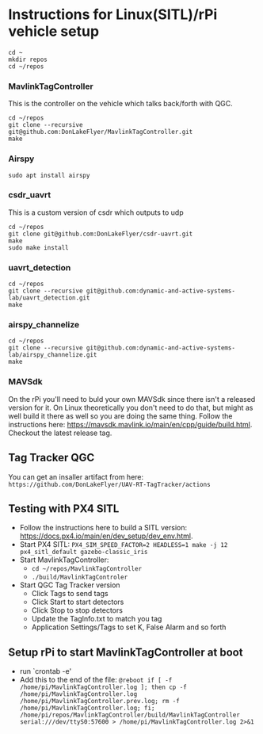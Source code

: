 # Instructions for Linux(SITL)/rPi vehicle setup

```
cd ~
mkdir repos
cd ~/repos
```

### MavlinkTagController
This is the controller on the vehicle which talks back/forth with QGC.

```
cd ~/repos
git clone --recursive git@github.com:DonLakeFlyer/MavlinkTagController.git
make
```

### Airspy
`sudo apt install airspy`

### csdr_uavrt
This is a custom version of csdr which outputs to udp

```
cd ~/repos
git clone git@github.com:DonLakeFlyer/csdr-uavrt.git
make
sudo make install
```

### uavrt_detection
```
cd ~/repos
git clone --recursive git@github.com:dynamic-and-active-systems-lab/uavrt_detection.git
make
```

### airspy_channelize
```
cd ~/repos
git clone --recursive git@github.com:dynamic-and-active-systems-lab/airspy_channelize.git
make
```

### MAVSdk
On the rPi you'll need to buld your own MAVSdk since there isn't a released version for it. On Linux theoretically you don't need to do that, but might as well build it there as well so you are doing the same thing. Follow the instructions here: https://mavsdk.mavlink.io/main/en/cpp/guide/build.html. Checkout the latest release tag.

## Tag Tracker QGC
You can get an insaller artifact from here: `https://github.com/DonLakeFlyer/UAV-RT-TagTracker/actions`

## Testing with PX4 SITL
* Follow the instructions here to build a SITL version: https://docs.px4.io/main/en/dev_setup/dev_env.html.
* Start PX4 SITL: `PX4_SIM_SPEED_FACTOR=2 HEADLESS=1 make -j 12 px4_sitl_default gazebo-classic_iris`
* Start MavlinkTagController: 
  * `cd ~/repos/MavlinkTagController`
  * `./build/MavlinkTagControler`
* Start QGC Tag Tracker version
  * Click Tags to send tags
  * Click Start to start detectors
  * Click Stop to stop detectors
  * Update the TagInfo.txt to match you tag
  * Application Settings/Tags to set K, False Alarm and so forth

## Setup rPi to start MavlinkTagController at boot

* run `crontab -e'
* Add this to the end of the file: `@reboot if [ -f /home/pi/MavlinkTagController.log ]; then cp -f /home/pi/MavlinkTagController.log /home/pi/MavlinkTagController.prev.log; rm -f /home/pi/MavlinkTagController.log; fi; /home/pi/repos/MavlinkTagController/build/MavlinkTagController serial:///dev/ttyS0:57600 > /home/pi/MavlinkTagController.log 2>&1
`  